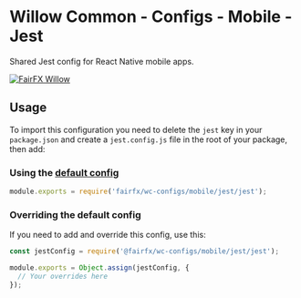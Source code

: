 # Willow Common - Configs - Mobile - Jest

Shared Jest config for React Native mobile apps.

[![FairFX Willow](https://img.shields.io/badge/%20fairfx-willow-00AFCE.svg?style=for-the-badge)](https://github.com/FairFXGroup/willow-common)

## Usage

To import this configuration you need to delete the `jest` key in your `package.json` and create a `jest.config.js` file in the root of your package, then add:

### Using the [default config](jest.js)

```js
module.exports = require('fairfx/wc-configs/mobile/jest/jest');
```

### Overriding the default config

If you need to add and override this config, use this:

```js
const jestConfig = require('@fairfx/wc-configs/mobile/jest/jest');

module.exports = Object.assign(jestConfig, {
  // Your overrides here
});
```

